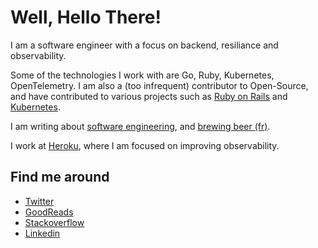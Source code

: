 # Well, Hello There!

I am a software engineer with a focus on backend, resiliance and observability.

Some of the technologies I work with are Go, Ruby, Kubernetes, OpenTelemetry. I
am also a (too infrequent) contributor to Open-Source, and have contributed to
various projects such as [Ruby on Rails](https://github.com/rails/rails/commits?author=dmathieu) and [Kubernetes](https://github.com/kubernetes/kubernetes/commits?author=dmathieu).

I am writing about [software engineering](https://dmathieu.com), and [brewing beer (fr)](https://brewfun.net).

I work at [Heroku](https://heroku.com), where I am focused on improving observability.

## Find me around

* [Twitter](https://twitter.com/dmathieu)
* [GoodReads](https://www.goodreads.com/user/show/48421744-damien)
* [Stackoverflow](https://stackoverflow.com/users/122080/damien-mathieu)
* [Linkedin](https://www.linkedin.com/in/dmathieu/)
